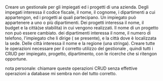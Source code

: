 Creare un gestionale per gli impiegati ed i progetti di una azienda.
 Degli impegati interessa il codice fiscale, il nome, il cognome, i dipartimenti a cui appartengon, ed i progetti ai quali partecipano.
Un impiegato può appartenere a uno o più dipartimenti.
Dei progetti interessa il nome, il budget e la città(se stabilita) in cui vengono realizzati.
Il nome di un progetto non può essere cambiato.
dei dipartimenti interessa il nome, il numero di telefono, l'impiegato che li dirige ( se presente), e la città dove è localizzata la sede.
Delle città interessa il nome e la regione (una stringa).
Creare tutte le operazioni necessare per il corretto utilizzo del gestionale , quindi tutti i CRUD per impiegato, progetto, dipartimento, con le ricerche che si ritengon opportune.

nota personale:
 chiamare queste operazioni CRUD senza effettive operazioni a database mi sembra non del tutto corretto.
